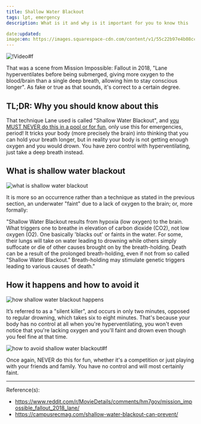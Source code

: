 ```yaml
---
title: Shallow Water Blackout
tags: lpt, emergency
description: What is it and why is it important for you to know this

date:updated:
image:en: https://images.squarespace-cdn.com/content/v1/55c22b97e4b08ccd27c0a7ab/1440771925872-EEC5XOH5XNAKWIM45S9Y/swblackoutdiagram2.png?format=750w
---
```


![!Video#f](https://v.redd.it/0rp9ccwgl8951/DASH_240 "[[Reddit](https://www.reddit.com/r/MovieDetails/comments/hm7gov/mission_impossible_fallout_2018_lane/)] Mission Impossible: Fallout (2018)")

That was a scene from Mission Impossible: Fallout in 2018, "Lane hyperventilates before being submerged, giving more oxygen to the blood/brain than a single deep breath, allowing him to stay conscious longer". As fake or true as that sounds, it's correct to a certain degree.

## TL;DR: Why you should know about this

That technique Lane used is called "Shallow Water Blackout", and [you MUST NEVER do this in a pool or for fun](https://www.reddit.com/r/MovieDetails/comments/hm7gov/mission_impossible_fallout_2018_lane/fx3wmq2?utm_source=share&utm_medium=web2x&context=3), only use this for emergencies, period! It tricks your body (more precisely the brain) into thinking that you can hold your breath longer, but in reality your body is not getting enough oxygen and you would drown. You have zero control with hyperventilating, just take a deep breath instead.

## What is shallow water blackout

![what is shallow water blackout](https://campusrecmag.com/wp-content/uploads/2017/08/Screen-Shot-2017-08-09-at-1.31.22-PM-620x400.png "Source: [Campus Rec](https://campusrecmag.com/shallow-water-blackout-can-prevent/)")

It is more so an occurrence rather than a technique as stated in the previous section, an underwater "faint" due to a lack of oxygen to the brain; or, more formally:

"Shallow Water Blackout results from hypoxia (low oxygen) to the brain. What triggers one to breathe in elevation of carbon dioxide (CO2), not low oxygen (O2). One basically 'blacks out' or faints in the water. For some, their lungs will take on water leading to drowning while others simply suffocate or die of other causes brought on by the breath-holding. Death can be a result of the prolonged breath-holding, even if not from so called "Shallow Water Blackout." Breath-holding may stimulate genetic triggers leading to various causes of death."

## How it happens and how to avoid it

![how shallow water blackout happens](http://campusrecmag.com/wp-content/uploads/2017/08/Screen-Shot-2017-08-09-at-1.42.40-PM.png "Source: [Campus Rec](https://campusrecmag.com/shallow-water-blackout-can-prevent/)")

It’s referred to as a "silent killer", and occurs in only two minutes, opposed to regular drowning, which takes six to eight minutes. That's because your body has no control at all when you're hyperventilating, you won't even notice that you're lacking oxygen and you'll faint and drown even though you feel fine at that time.

![how to avoid shallow water blackout#f](http://campusrecmag.com/wp-content/uploads/2017/08/Screen-Shot-2017-08-09-at-1.42.46-PM.png "Source: [Campus Rec](https://campusrecmag.com/shallow-water-blackout-can-prevent/) from shallowblackoutprevention.org")

Once again, NEVER do this for fun, whether it's a competition or just playing with your friends and family. You have no control and will most certainly faint.

***
Reference(s):

- <https://www.reddit.com/r/MovieDetails/comments/hm7gov/mission_impossible_fallout_2018_lane/>
- <https://campusrecmag.com/shallow-water-blackout-can-prevent/>
